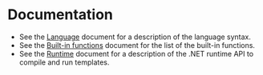 # Documentation

* See the [Language](language.md) document for a description of the language syntax.
* See the [Built-in functions](builtins.md) document for the list of the built-in functions.
* See the [Runtime](runtime.md) document for a description of the .NET runtime API to compile and run templates.
